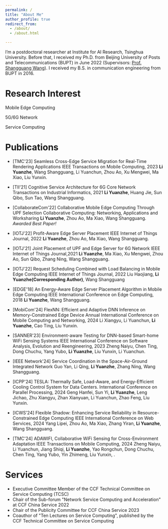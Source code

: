 ```yaml
---
permalink: /
title: "About Me"
author_profile: true
redirect_from: 
  - /about/
  - /about.html

---
```






I’m a postdoctoral researcher at Institute for AI Research, Tsinghua University. Before that, I received my Ph.D. from Beijing University of Posts and Telecommunications (BUPT) in June 2022 (Supervisors: [Prof. Shangguang Wang](https://sguangwang.com)). I received my B.S. in communication engineering from BUPT in 2016.



# Research Interest

Mobile Edge Computing

5G/6G Network

Service Computing



# Publications

- [TMC'23] Seamless Cross-Edge Service Migration for Real-Time Rendering Applications
  IEEE Transactions on Mobile Computing, 2023
  **Li Yuanzhe**, Wang Shangguang, Li Yuanchun, Zhou Ao, Xu Mengwei, Ma Xiao, Liu Yunxin. 

- [TII'21] Cognitive Service Architecture for 6G Core Network
  Transactions on Industrial Informatics, 2021
  **Li Yuanzhe**, Huang Jie, Sun Qibo, Sun Tao, Wang Shangguang.

- [CollaborateCom'22] Collaborative Mobile Edge Computing Through UPF Selection
  Collaborative Computing: Networking, Applications and Worksharing
  **Li Yuanzhe**, Zhou Ao, Ma Xiao, Wang Shangguang.
  *Awarded Best Paper!*

- [IOTJ'22] Profit-Aware Edge Server Placement
  IEEE Internet of Things Journal, 2022
   **Li Yuanzhe**, Zhou Ao, Ma Xiao, Wang Shangguang.

- [IOTJ'21] Joint Placement of UPF and Edge Server for 6G Network
  IEEE Internet of Things Journal,2021
  **Li Yuanzhe**, Ma Xiao, Xu Mengwei, Zhou Ao, Sun Qibo, Zhang Ning, Wang Shangguang.

- [IOTJ'22] Request Scheduling Combined with Load Balancing in Mobile Edge Computing
  IEEE Internet of Things Journal, 2022
  Liu Haojiang, **Li Yuanzhe(Corresponding Author)**, Wang Shangguang

- [EDGE'18] An Energy-Aware Edge Server Placement Algorithm in Mobile Edge Computing
  IEEE International Conference on Edge Computing, 2018
  **Li Yuanzhe**, Wang Shangguang. 

- [MobiCom'24] FlexNN: Efficient and Adaptive DNN Inference on  Memory-Constrained Edge Device
  Annual International Conference on Mobile Computing and Networking, 2024
  Li Xiangyu, Li Yuanchun, **Li Yuanzhe**, Cao Ting, Liu Yunxin.

- [SANNER'23] Environment-aware Testing for DNN-based Smart-home WiFi Sensing Systems
  IEEE International Conference on Software Analysis, Evolution and Reengineering, 2023
  Zheng Naiyu, Chen Ting, Dong Chuchu, Yang Yubo, **Li Yuanzhe**, Liu Yunxin, Li Yuanchun.

- [IEEE Network'24] Service Coordination in the Space-Air-Ground Integrated Network
  Guo Yan, Li Qing, **Li Yuanzhe**, Zhang Ning, Wang Shangguang. 

- [ICPP'24] TESLA: Thermally Safe, Load-Aware, and Energy-Efficient Cooling Control System for Data Centers.
  International Conference on Parallel Processing, 2024
  Geng Hanfei, Sun Yi, **Li Yuanzhe**, Leng Jichao, Zhu Xiangyu, Zhan Xianyuan, Li Yuanchun, Zhao Feng, Liu Yunxin.

- [ICWS'24] Flexible Shadow: Enhancing Service Reliability in Resource-Constrained Edge Computing
  IEEE International Conference on Web Services, 2024
  Yang Lipei, Zhou Ao, Ma Xiao, Zhang Yiran, **Li Yuanzhe**, Wang Shangguang.

- [TMC'24] ADAWIFI, Collaborative WiFi Sensing for Cross-Environment Adaptation
  IEEE Transactions on Mobile Computing, 2024
  Zheng Naiyu, Li Yuanchun, Jiang Shiqi, **Li Yuanzhe**, Yao Rongchun, Dong Chuchu, Chen Ting, Yang Yubo, Yin Zhimeng, Liu Yunxin, .

  

# Services

- Executive Committee Member of the CCF Technical Committee on Service Computing (TCSC)
- Chair of the Sub-forum "Network Service Computing and Acceleration" at CCF China Service 2022
- Chair of the Publicity Committee for CCF China Service 2023
- Coauthor of "Ten Lectures on Service Computing", published by the CCF Technical Committee on Service Computing
